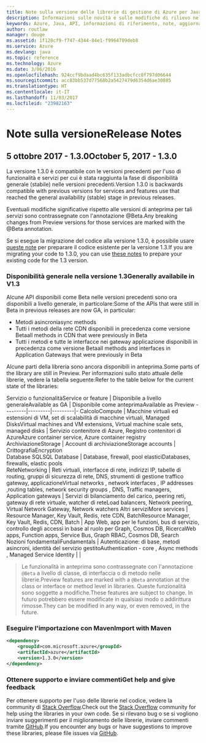 ```yaml
---
title: Note sulla versione delle librerie di gestione di Azure per Java | Microsoft Docs
description: Informazioni sulle novità e sulle modifiche di rilievo nelle librerie di gestione di Azure per Java
keywords: Azure, Java, API, informazioni di riferimento, note, aggiornamenti, deprecare
author: routlaw
manager: douge
ms.assetid: 1f128cf9-f747-4344-84e1-f9964709deb8
ms.service: Azure
ms.devlang: java
ms.topic: reference
ms.technology: Azure
ms.date: 3/06/2016
ms.openlocfilehash: 924ccf9bdaad4bc635f133adbcfcc8f797d06644
ms.sourcegitcommit: acc83bb537d77568b2a5427479d6354d6ae30885
ms.translationtype: HT
ms.contentlocale: it-IT
ms.lasthandoff: 11/03/2017
ms.locfileid: "23982163"
---
```

# <a name="release-notes"></a><span data-ttu-id="04186-104">Note sulla versione</span><span class="sxs-lookup"><span data-stu-id="04186-104">Release Notes</span></span> 

## <a name="october-5-2017---130"></a><span data-ttu-id="04186-105">5 ottobre 2017 - 1.3.0</span><span class="sxs-lookup"><span data-stu-id="04186-105">October 5, 2017 - 1.3.0</span></span> 

<span data-ttu-id="04186-106">La versione 1.3.0 è compatibile con le versioni precedenti per l'uso di funzionalità e servizi per cui è stata raggiunta la fase di disponibilità generale (stabile) nelle versioni precedenti.</span><span class="sxs-lookup"><span data-stu-id="04186-106">Version 1.3.0 is backwards compatible with previous versions for services and features use that reached the general availability (stable) stage in previous releases.</span></span>

<span data-ttu-id="04186-107">Eventuali modifiche significative rispetto alle versioni di anteprima per tali servizi sono contrassegnate con l'annotazione @Beta.</span><span class="sxs-lookup"><span data-stu-id="04186-107">Any breaking changes from Preview versions for those services are marked with the @Beta annotation.</span></span>

<span data-ttu-id="04186-108">Se si esegue la migrazione del codice alla versione 1.3.0, è possibile usare [queste note](https://github.com/Azure/azure-sdk-for-java/blob/master/notes/prepare-for-1.3.0.md) per preparare il codice esistente per la versione 1.3.</span><span class="sxs-lookup"><span data-stu-id="04186-108">If you are migrating your code to 1.3.0, you can use [these notes](https://github.com/Azure/azure-sdk-for-java/blob/master/notes/prepare-for-1.3.0.md) to prepare your existing code for the 1.3 version.</span></span>

### <a name="generally-availabile-in-v13"></a><span data-ttu-id="04186-109">Disponibilità generale nella versione 1.3</span><span class="sxs-lookup"><span data-stu-id="04186-109">Generally availabile in V1.3</span></span>

<span data-ttu-id="04186-110">Alcune API disponibili come Beta nelle versioni precedenti sono ora disponibili a livello generale, in particolare:</span><span class="sxs-lookup"><span data-stu-id="04186-110">Some of the APIs that were still in Beta in previous releases are now GA, in particular:</span></span>

- <span data-ttu-id="04186-111">Metodi asincroni</span><span class="sxs-lookup"><span data-stu-id="04186-111">async methods</span></span>
- <span data-ttu-id="04186-112">Tutti i metodi della rete CDN disponibili in precedenza come versione Beta</span><span class="sxs-lookup"><span data-stu-id="04186-112">all methods in CDN that were previously in Beta</span></span>
- <span data-ttu-id="04186-113">Tutti i metodi e tutte le interfacce nei gateway applicazione disponibili in precedenza come versione Beta</span><span class="sxs-lookup"><span data-stu-id="04186-113">all methods and interfaces in Application Gateways that were previously in Beta</span></span>

 <span data-ttu-id="04186-114">Alcune parti della libreria sono ancora disponibili in anteprima.</span><span class="sxs-lookup"><span data-stu-id="04186-114">Some parts of the library are still in Preview.</span></span> <span data-ttu-id="04186-115">Per informazioni sullo stato attuale delle librerie, vedere la tabella seguente:</span><span class="sxs-lookup"><span data-stu-id="04186-115">Refer to the table below for the current state of the libraries:</span></span>

<span data-ttu-id="04186-116">Servizio o funzionalità</span><span class="sxs-lookup"><span data-stu-id="04186-116">Service or feature</span></span> | <span data-ttu-id="04186-117">Disponibile a livello generale</span><span class="sxs-lookup"><span data-stu-id="04186-117">Available as GA</span></span> | <span data-ttu-id="04186-118">Disponibile come anteprima</span><span class="sxs-lookup"><span data-stu-id="04186-118">Available as Preview</span></span> 
---------|---------|---------|-
<span data-ttu-id="04186-119">Calcolo</span><span class="sxs-lookup"><span data-stu-id="04186-119">Compute</span></span>  | <span data-ttu-id="04186-120">Macchine virtuali ed estensioni di VM, set di scalabilità di macchine virtuali, Managed Disks</span><span class="sxs-lookup"><span data-stu-id="04186-120">Virtual machines and VM extensions, Virtual machine scale sets, managed disks</span></span>   | <span data-ttu-id="04186-121">Servizio contenitore di Azure, Registro contenitori di Azure</span><span class="sxs-lookup"><span data-stu-id="04186-121">Azure container service, Azure container registry</span></span> 
<span data-ttu-id="04186-122">Archiviazione</span><span class="sxs-lookup"><span data-stu-id="04186-122">Storage</span></span>   |  <span data-ttu-id="04186-123">Account di archiviazione</span><span class="sxs-lookup"><span data-stu-id="04186-123">Storage accounts</span></span>       |    <span data-ttu-id="04186-124">Crittografia</span><span class="sxs-lookup"><span data-stu-id="04186-124">Encryption</span></span>     
<span data-ttu-id="04186-125">Database SQL</span><span class="sxs-lookup"><span data-stu-id="04186-125">SQL Database</span></span>  | <span data-ttu-id="04186-126">Database, firewall, pool elastici</span><span class="sxs-lookup"><span data-stu-id="04186-126">Databases, firewalls, elastic pools</span></span>              
<span data-ttu-id="04186-127">Rete</span><span class="sxs-lookup"><span data-stu-id="04186-127">Networking</span></span>    |  <span data-ttu-id="04186-128">Reti virtuali, interfacce di rete, indirizzi IP, tabelle di routing, gruppi di sicurezza di rete, DNS, strumenti di gestione traffico gateway, applicazione</span><span class="sxs-lookup"><span data-stu-id="04186-128">Virtual networks , network interfaces , IP addresses ,routing tables, network security groups , DNS, Traffic managers, Application gateways</span></span>  |    <span data-ttu-id="04186-129">Servizi di bilanciamento del carico, peering reti, gateway di rete virtuale, watcher di rete</span><span class="sxs-lookup"><span data-stu-id="04186-129">Load balancers, Network peering, Virtual Network Gateway, Network watchers</span></span> 
<span data-ttu-id="04186-130">Altri servizi</span><span class="sxs-lookup"><span data-stu-id="04186-130">More services</span></span>    |  <span data-ttu-id="04186-131">Resource Manager, Key Vault, Redis, rete CDN, Batch</span><span class="sxs-lookup"><span data-stu-id="04186-131">Resource Manager, Key Vault, Redis,  CDN, Batch</span></span>       |  <span data-ttu-id="04186-132">App Web, app per le funzioni, bus di servizio, controllo degli accessi in base al ruolo per Graph, Cosmos DB, Ricerca</span><span class="sxs-lookup"><span data-stu-id="04186-132">Web apps, Function apps, Service Bus, Graph RBAC, Cosmos DB, Search</span></span>  
<span data-ttu-id="04186-133">Nozioni fondamentali</span><span class="sxs-lookup"><span data-stu-id="04186-133">Fundamentals</span></span>     |   <span data-ttu-id="04186-134">Autenticazione: di base, metodi asincroni, identità del servizio gestito</span><span class="sxs-lookup"><span data-stu-id="04186-134">Authentication - core , Async methods , Managed Service Identity</span></span>      |      |

> <span data-ttu-id="04186-135">Le funzionalità in anteprima sono contrassegnate con l'annotazione `@Beta` a livello di classe, di interfaccia o di metodo nelle librerie.</span><span class="sxs-lookup"><span data-stu-id="04186-135">Preview features are marked with a `@Beta` annotation at the class or interface or method level in libraries.</span></span> <span data-ttu-id="04186-136">Queste funzionalità sono soggette a modifiche.</span><span class="sxs-lookup"><span data-stu-id="04186-136">These features are subject to change.</span></span> <span data-ttu-id="04186-137">In futuro potrebbero essere modificate in qualsiasi modo o addirittura rimosse.</span><span class="sxs-lookup"><span data-stu-id="04186-137">They can be modified in any way, or even removed, in the future.</span></span>

### <a name="import-with-maven"></a><span data-ttu-id="04186-138">Eseguire l'importazione con Maven</span><span class="sxs-lookup"><span data-stu-id="04186-138">Import with Maven</span></span>

```XML
<dependency>
    <groupId>com.microsoft.azure</groupId>
    <artifactId>azure</artifactId>
    <version>1.3.0</version>
</dependency>
```

### <a name="get-help-and-give-feedback"></a><span data-ttu-id="04186-139">Ottenere supporto e inviare commenti</span><span class="sxs-lookup"><span data-stu-id="04186-139">Get help and give feedback</span></span>

<span data-ttu-id="04186-140">Per ottenere supporto per l'uso delle librerie nel codice, vedere la community di [Stack Overflow](http://stackoverflow.com/questions/tagged/azure-java-sdk).</span><span class="sxs-lookup"><span data-stu-id="04186-140">Check out the [Stack Overflow](http://stackoverflow.com/questions/tagged/azure-java-sdk) community for help using the libraries in your own code.</span></span> <span data-ttu-id="04186-141">Se si rilevano bug o se si vogliono inviare suggerimenti per il miglioramento delle librerie, inviare commenti tramite [GitHub](https://github.com/Azure/azure-sdk-for-java/issues).</span><span class="sxs-lookup"><span data-stu-id="04186-141">If you encounter any bugs or have suggestions to improve these libraries, please file issues via [GitHub](https://github.com/Azure/azure-sdk-for-java/issues).</span></span>


